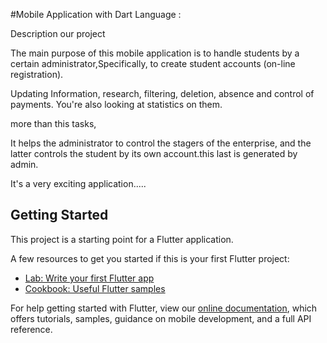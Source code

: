 #Mobile  Application with Dart Language : 

Description our project 

The main purpose of this mobile application is to handle students by a certain administrator,Specifically,
to create student accounts (on-line registration).

Updating Information, research, filtering, deletion, absence and control of payments.
You're also looking at statistics on them.

more than this tasks,

It helps the administrator to control the stagers of the enterprise,
and the latter controls the student by its own account.this last is generated by admin.

It's a very exciting application.....

## Getting Started

This project is a starting point for a Flutter application.

A few resources to get you started if this is your first Flutter project:

- [Lab: Write your first Flutter app](https://flutter.dev/docs/get-started/codelab)
- [Cookbook: Useful Flutter samples](https://flutter.dev/docs/cookbook)

For help getting started with Flutter, view our
[online documentation](https://flutter.dev/docs), which offers tutorials,
samples, guidance on mobile development, and a full API reference.


